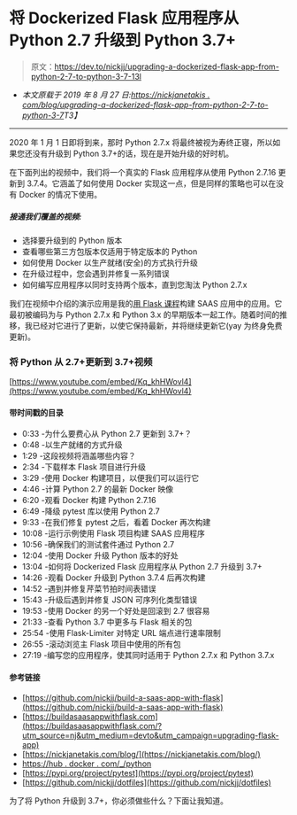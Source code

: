 # 将 Dockerized Flask 应用程序从 Python 2.7 升级到 Python 3.7+

> 原文：<https://dev.to/nickjj/upgrading-a-dockerized-flask-app-from-python-2-7-to-python-3-7-13l>

* *本文原载于 2019 年 8 月 27 日:[https://nickjanetakis . com/blog/upgrading-a-dockerized-flask-app-from-python-2-7-to-python-3-7](https://nickjanetakis.com/blog/upgrading-a-dockerized-flask-app-from-python-2-7-to-python-3-7)T3】*

* * *

2020 年 1 月 1 日即将到来，那时 Python 2.7.x 将最终被视为寿终正寝，所以如果您还没有升级到 Python 3.7+的话，现在是开始升级的好时机。

在下面列出的视频中，我们将一个真实的 Flask 应用程序从使用 Python 2.7.16 更新到 3.7.4。它涵盖了如何使用 Docker 实现这一点，但是同样的策略也可以在没有 Docker 的情况下使用。

##### 接通我们覆盖的视频:

*   选择要升级到的 Python 版本
*   查看哪些第三方包版本仅适用于特定版本的 Python
*   如何使用 Docker 以生产就绪(安全)的方式执行升级
*   在升级过程中，您会遇到并修复一系列错误
*   如何编写应用程序以同时支持两个版本，直到您淘汰 Python 2.7.x

我们在视频中介绍的演示应用是我的[用 Flask 课程](https://buildasaasappwithflask.com/?utm_source=nj&utm_medium=devto&utm_campaign=upgrading-flask-app)构建 SAAS 应用中的应用。它最初被编码为与 Python 2.7.x 和 Python 3.x 的早期版本一起工作。随着时间的推移，我已经对它进行了更新，以使它保持最新，并将继续更新它(yay 为终身免费更新)。

### 将 Python 从 2.7+更新到 3.7+视频

[https://www.youtube.com/embed/Kq_khHWovl4](https://www.youtube.com/embed/Kq_khHWovl4)

#### 带时间戳的目录

*   0:33 -为什么要费心从 Python 2.7 更新到 3.7+？
*   0:48 -以生产就绪的方式升级
*   1:29 -这段视频将涵盖哪些内容？
*   2:34 -下载样本 Flask 项目进行升级
*   3:29 -使用 Docker 构建项目，以便我们可以运行它
*   4:46 -计算 Python 2.7 的最新 Docker 映像
*   6:20 -观看 Docker 构建 Python 2.7.16
*   6:49 -降级 pytest 库以使用 Python 2.7
*   9:33 -在我们修复 pytest 之后，看着 Docker 再次构建
*   10:08 -运行示例使用 Flask 项目构建 SAAS 应用程序
*   10:56 -确保我们的测试套件通过 Python 2.7
*   12:04 -使用 Docker 升级 Python 版本的好处
*   13:04 -如何将 Dockerized Flask 应用程序从 Python 2.7 升级到 3.7+
*   14:26 -观看 Docker 升级到 Python 3.7.4 后再次构建
*   14:52 -遇到并修复芹菜节拍时间表错误
*   15:43 -升级后遇到并修复 JSON 可序列化类型错误
*   19:53 -使用 Docker 的另一个好处是回滚到 2.7 很容易
*   21:33 -查看 Python 3.7 中更多与 Flask 相关的包
*   25:54 -使用 Flask-Limiter 对特定 URL 端点进行速率限制
*   26:55 -滚动浏览主 Flask 项目中使用的所有包
*   27:19 -编写您的应用程序，使其同时适用于 Python 2.7.x 和 Python 3.7.x

#### 参考链接

*   [https://github.com/nickjj/build-a-saas-app-with-flask](https://github.com/nickjj/build-a-saas-app-with-flask)
*   [https://buildasaasappwithflask.com](https://buildasaasappwithflask.com/?utm_source=nj&utm_medium=devto&utm_campaign=upgrading-flask-app)
*   [https://nickjanetakis.com/blog/](https://nickjanetakis.com/blog/)
*   [https://hub . docker . com/_/python](https://hub.docker.com/_/python)
*   [https://pypi.org/project/pytest](https://pypi.org/project/pytest)
*   [https://github.com/nickjj/dotfiles](https://github.com/nickjj/dotfiles)

为了将 Python 升级到 3.7+，你必须做些什么？下面让我知道。